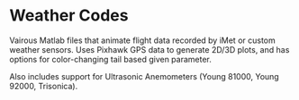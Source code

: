 # Weather Codes #
Vairous Matlab files that animate flight data recorded by iMet or custom weather sensors. Uses Pixhawk GPS data to generate 2D/3D plots, and has options for color-changing tail based given parameter.

Also includes support for Ultrasonic Anemometers (Young 81000, Young 92000, Trisonica).
